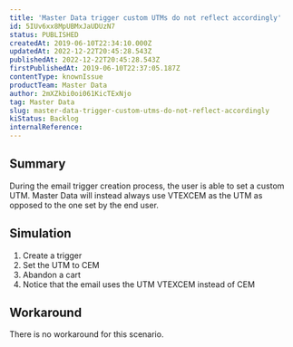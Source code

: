 ```yaml
---
title: 'Master Data trigger custom UTMs do not reflect accordingly'
id: 5IUv6xx8MpUBMxJaUDUzN7
status: PUBLISHED
createdAt: 2019-06-10T22:34:10.000Z
updatedAt: 2022-12-22T20:45:28.543Z
publishedAt: 2022-12-22T20:45:28.543Z
firstPublishedAt: 2019-06-10T22:37:05.187Z
contentType: knownIssue
productTeam: Master Data
author: 2mXZkbi0oi061KicTExNjo
tag: Master Data
slug: master-data-trigger-custom-utms-do-not-reflect-accordingly
kiStatus: Backlog
internalReference: 
---
```


## Summary

During the email trigger creation process, the user is able to set a custom UTM. Master Data will instead always use VTEXCEM as the UTM as opposed to the one set by the end user.

## Simulation

1. Create a trigger
2. Set the UTM to CEM
3. Abandon a cart
4. Notice that the email uses the UTM VTEXCEM instead of CEM

## Workaround

There is no workaround for this scenario.

